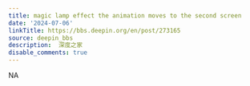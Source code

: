 ```yaml
---
title: magic lamp effect the animation moves to the second screen
date: '2024-07-06'
linkTitle: https://bbs.deepin.org/en/post/273165
source: deepin_bbs
description:  深度之家 
disable_comments: true
---
```

NA
